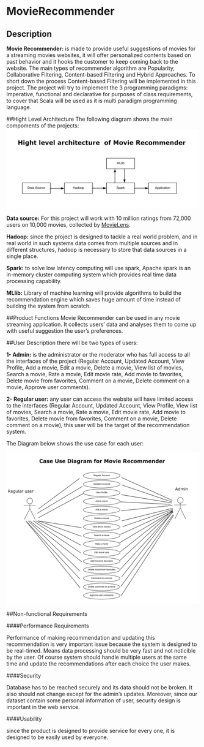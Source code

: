 # MovieRecommender
## Description
**Movie Recommender:** is made to provide useful suggestions of movies for a streaming movies websites, it will offer personalized contents based on past behavior and it hooks the customer to keep coming back to the website. The main types of recommender algorithm are Popularity, Collaborative Filtering, Content-based Filtering and Hybrid Approaches. To short down the process Content-based Filtering will be implemented in this project. The project will try to implement the 3 programming paradigms: Imperative, functional and declarative for purposes of class requirements, to cover that Scala will be used as it is multi paradigm programming language.


##Hight Level Architecture
The following diagram shows the main compoments of the projects:
![Hight Level Architecture for Movie Recommender](https://github.com/HalaKadeim/MovieRecommender/blob/master/Images/Hight%20level%20architecture%20for%20Movie%20REcommender.png)

**Data source:** For this project will work with 10 million ratings from 72,000 users on 10,000 movies, collected by [MovieLens](http://movielens.umn.edu/).
 
**Hadoop:** since the project is designed to tackle a real world problem, and in real world in such systems data comes from multiple sources and in different structures, hadoop is necessary to store that data sources in a single place.

**Spark:** to solve low latency computing will use spark, Apache spark is an in-memory cluster computing system which provides real time data processing  capability.
 
**MLlib:** Library of machine learning will provide algorithms to build the recommendation engine which saves huge amount of time instead of building the system from scratch.

##Product Functions
Movie Recommender can be used in any movie streaming application. It collects users’ data and analyses them to come up with useful suggestion the user’s preferences.

##User Description
there will be two types of users:
 
 **1- Admin:**  is the administrator or the moderator who has full access to all the interfaces of the project (Regular Account, Updated Account, View Profile, Add a movie, Edit a movie, Delete a movie, View list of movies, Search a movie, Rate a movie, Edit movie rate, Add movie to favorites, Delete movie from favorites, Comment on a movie, Delete comment on a movie, Approve user comments).
 
**2- Regular user:** any user can access the website will have limited access to the interfaces (Regular Account, Updated Account, View Profile, View list of movies, Search a movie, Rate a movie, Edit movie rate, Add movie to favorites, Delete movie from favorites, Comment on a movie, Delete comment on a movie), this user will be the target of the recommendation system.

The Diagram below shows the use case for each user:

![Case use Diagram](https://github.com/HalaKadeim/MovieRecommender/blob/master/Images/Case%20User%20Diagram%20For%20Moive%20Recommender.png)

##Non-functional Requirements

####Performance Requirements

Performance of making recommendation and updating this recommendation is very important issue because the system is designed to be real-timed. Means data processing should be very fast and not noticible by the user. Of course system should handle multiple users at the same time and update the recommendations after each choice the user makes.

####Security

Database has to be reached securely and its data should not be broken. It also should not change except for the admin’s updates. Moreover, since our dataset contain some personal information of user, security design is important in the web service.

####Usability

since the product is designed to provide service for every one, it is designed to be easily used by everyone.
